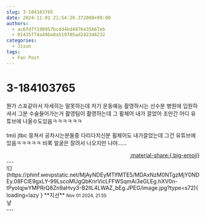 ```yaml
---
slug: 3-184103765
date: 2024-11-01 21:54:39.372000+09:00
authors:
  - ac6fdff190957bcdd4bd4976435b67eb
  - 01435f74a49ba8a519705ad242348232
categories:
  - Jisun
tags:
  - Fan Post
---
```


# 3-184103765

<div class="post-container" markdown="1">
<div class="content-container md-sidebar__scrollwrap" markdown="1">

뭔가 스포같아서 자세히는 말못하는데 저기 운동예능 촬영하시는 선수분 병원에 입원하셔서 그분 수술들어가는거 촬영팀이 촬영하는데 그 휠체어 내가 끌었어 조만간 어디 유튜브에 나올수도있음ㅋㅋㅋㅋㅋㅋ<br><br>tmi) jtbc 뭉쳐서 공차시는분들중 다리다치신분 휠체어도 내가끌었는데 그건 유튜브에 있음ㅋㅋㅋㅋㅋ 비록 얼굴은 잘려서 나오지만 나야......

</div>
</div>

<div style="text-align: right;" markdown="1">
<a href="https://weverse.io/fromis9/fanpost/3-184103765" style="text-align: right;">:material-share:{.big-emoji}</a>
</div>
---

<div class="comments-container md-sidebar__scrollwrap" markdown="1">
<div class="comment" markdown="1">
<div class='id-container' markdown="1">
![](https://phinf.wevpstatic.net/MjAyNDEyMTlfMTE5/MDAxNzM0NTgzMjY0NDEy.08FClE9gxLY-99LscoMUgQbKnrVicLFFWSqmAi3eGLEg.hXV0n-tPyoIqjwYMPRrQ8Zn9aHvy3-B2llL4LWAZ_bEg.JPEG/image.jpg?type=s72){ loading=lazy }
**<span class="artist">지선</span>** <small>Nov 01 2024, 21:55</small><br>
</div>
<div class='comment-body' markdown="1">
냫
</div>
</div>
</div>
---
